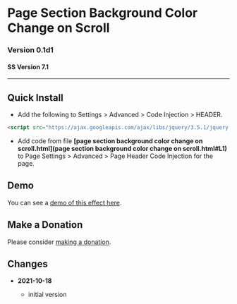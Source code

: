 # Page Section Background Color Change on Scroll

### Version 0.1d1

#### SS Version 7.1

---

## Quick Install

* Add the following to Settings > Advanced > Code Injection > HEADER.
  
```html
<script src="https://ajax.googleapis.com/ajax/libs/jquery/3.5.1/jquery.min.js"></script>
```
  
* Add code from file
  **[page section background color change on scroll.html](page section background color change on scroll.html#L1)**
  to Page Settings > Advanced > Page Header Code Injection for the page.

## Demo

You can see a
[demo of this effect here](https://toms-web-consulting-demos.squarespace.com/page-section-background-color-change-on-scroll?password=twcdemos).

## Make a Donation

Please consider
[making a donation](https://github.com/tomsWebConsulting/twcsl#make-a-donation).

## Changes

<!-- * **2021-08-29**
  
  * updated references to code which this code depends on
  * bumped version to 0.1d1
  -->
* **2021-10-18**
  
  * initial version
